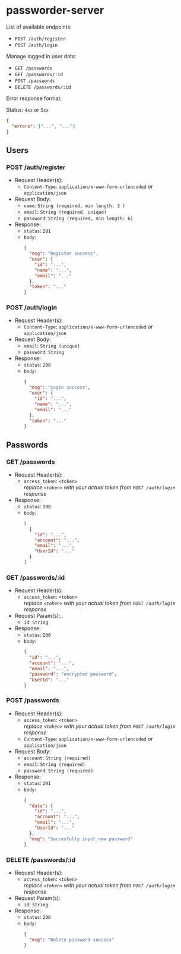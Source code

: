 # passworder-server

List of available endpoints:

- `POST /auth/register`
- `POST /auth/login`

Manage logged in user data:

- `GET /passwords`
- `GET /passwords/:id`
- `POST /passwords`
- `DELETE /passwords/:id`

Error response format:

Status: `4xx` or `5xx`

```json
{
  "errors": ["...", "..."]
}
```

## Users

### POST /auth/register

- Request Header(s):
  - `Content-Type`: `application/x-www-form-urlencoded` or `application/json`
- Request Body:
  - `name`: `String (required, min length: 3 )`
  - `email`: `String (required, unique)`
  - `password`: `String (required, min length: 6)`
- Response:
  - `status`: `201`
  - `body`:
    ```json
    {
      "msg": "Register success",
      "user": {
        "id": "...",
        "name": "...",
        "email": "..."
      },
      "token": "..."
    }
    ```

### POST /auth/login

- Request Header(s):
  - `Content-Type`: `application/x-www-form-urlencoded` or `application/json`
- Request Body:
  - `email`: `String (unique)`
  - `password`: `String`
- Response:
  - `status`: `200`
  - `body`:
    ```json
    {
      "msg": "Login success",
      "user": {
        "id": "...",
        "name": "...",
        "email": "..."
      },
      "token": "..."
    }
    ```

## Passwords

### GET /passwords

- Request Header(s):
  - `access_token`: `<token>`  
    _replace `<token>` with your actual token from `POST /auth/login` response_
- Response:
  - `status`: `200`
  - `body`:
    ```json
    [
      {
        "id": "...",
        "account": "...",
        "email": "...",
        "UserId": "..."
      }
    ]
    ```

### GET /passwords/:id

- Request Header(s):
  - `access_token`: `<token>`  
    _replace `<token>` with your actual token from `POST /auth/login` response_
- Request Param(s):..
  - `id`: `String`
- Response:
  - `status`: `200`
  - `body`:
    ```json
    {
      "id": "...",
      "account": "...",
      "email": "...",
      "password": "encrypted password",
      "UserId": "..."
    }
    ```

### POST /passwords

- Request Header(s):
  - `access_token`: `<token>`  
    _replace `<token>` with your actual token from `POST /auth/login` response_
  - `Content-Type`: `application/x-www-form-urlencoded` or `application/json`
- Request Body:
  - `account`: `String (required)`
  - `email`: `String (required)`
  - `password`: `String (required)`
- Response:
  - `status`: `201`
  - `body`:
    ```json
    {
      "data": {
        "id": "...",
        "account": "...",
        "email": "...",
        "UserId": "..."
      },
      "msg": "Succesfully input new password"
    }
    ```

### DELETE /passwords/:id

- Request Header(s):
  - `access_token`: `<token>`  
    _replace `<token>` with your actual token from `POST /auth/login` response_
- Request Param(s):
  - `id`: `String`
- Response:
  - `status`: `200`
  - `body`:
    ```json
    {
      "msg": "Delete password success"
    }
    ```
